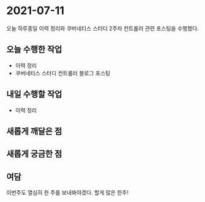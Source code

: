# 2021-07-11

오늘 하루종일 이력 정리와 쿠버네티스 스터디 2주차 컨트롤러 관련 포스팅을 수행했다.

## 오늘 수행한 작업

- 이력 정리
- 쿠버네티스 스터디 컨트롤러 블로그 포스팅

## 내일 수행할 작업

- 이력 정리

## 새롭게 깨달은 점

## 새롭게 궁금한 점

## 여담

이번주도 열심히 한 주를 보내봐야겠다. 할게 많은 한주!